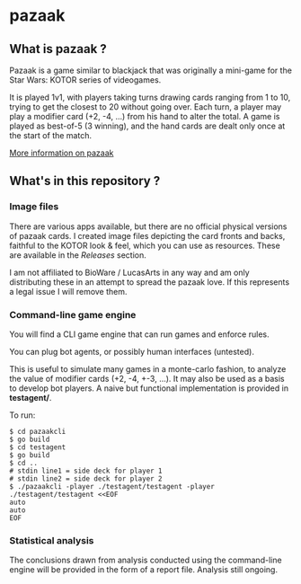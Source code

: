 # pazaak

## What is pazaak ?

Pazaak is a game similar to blackjack that was originally a mini-game for the Star Wars: KOTOR series of videogames.

It is played 1v1, with players taking turns drawing cards ranging from 1 to 10, trying to get the closest to 20 without going over.
Each turn, a player may play a modifier card (+2, -4, ...) from his hand to alter the total.
A game is played as best-of-5 (3 winning), and the hand cards are dealt only once at the start of the match.

[More information on pazaak](http://starwars.wikia.com/wiki/Pazaak/Legends)

## What's in this repository ?

### Image files

There are various apps available, but there are no official physical versions of pazaak cards.
I created image files depicting the card fronts and backs, faithful to the KOTOR look  & feel, which you can use as resources.
These are available in the *Releases* section.

I am not affiliated to BioWare / LucasArts in any way and am only distributing these in an attempt to spread the pazaak love.
If this represents a legal issue I will remove them.

### Command-line game engine

You will find a CLI game engine that can run games and enforce rules.

You can plug bot agents, or possibly human interfaces (untested).

This is useful to simulate many games in a monte-carlo fashion, to analyze the value of modifier cards (+2, -4, +-3, ...).
It may also be used as a basis to develop bot players. A naive but functional implementation is provided in **testagent/**.

To run:

```shell
$ cd pazaakcli
$ go build
$ cd testagent
$ go build
$ cd ..
# stdin line1 = side deck for player 1
# stdin line2 = side deck for player 2
$ ./pazaakcli -player ./testagent/testagent -player ./testagent/testagent <<EOF
auto
auto
EOF
```

### Statistical analysis

The conclusions drawn from analysis conducted using the command-line engine will be provided in the form of a report file.
Analysis still ongoing.
